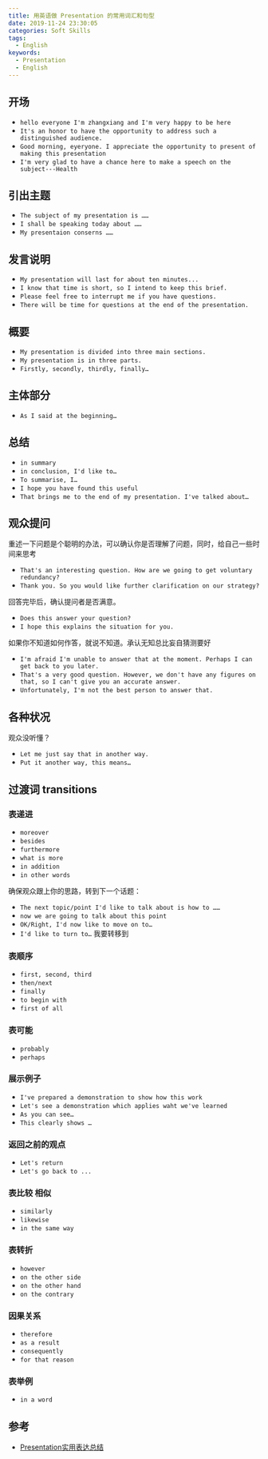 ```yaml
---
title: 用英语做 Presentation 的常用词汇和句型
date: 2019-11-24 23:30:05
categories: Soft Skills
tags:
  - English
keywords:
  - Presentation
  - English
---
```


## 开场

- `hello everyone I'm zhangxiang and I'm very happy to be here`
- `It's an honor to have the opportunity to address such a distinguished audience.`
- `Good morning, eyeryone. I appreciate the opportunity to present of making this presentation`
- `I'm very glad to have a chance here to make a speech on the subject---Health`

## 引出主题

- `The subject of my presentation is ……`
- `I shall be speaking today about ……`
- `My presentaion conserns ……`

## 发言说明

- `My presentation will last for about ten minutes...`
- `I know that time is short, so I intend to keep this brief.`
- `Please feel free to interrupt me if you have questions.`
- `There will be time for questions at the end of the presentation.`

## 概要

- `My presentation is divided into three main sections.`
- `My presentation is in three parts.`
- `Firstly, secondly, thirdly, finally…`

## 主体部分

- `As I said at the beginning…`

## 总结

- `in summary`
- `in conclusion, I'd like to…`
- `To summarise, I…`
- `I hope you have found this useful`
- `That brings me to the end of my presentation. I've talked about…`

## 观众提问

重述一下问题是个聪明的办法，可以确认你是否理解了问题，同时，给自己一些时间来思考

- `That's an interesting question. How are we going to get voluntary redundancy?` 
- `Thank you. So you would like further clarification on our strategy?`

回答完毕后，确认提问者是否满意。

- `Does this answer your question?`
- `I hope this explains the situation for you.`

如果你不知道如何作答，就说不知道。承认无知总比妄自猜测要好

- `I'm afraid I'm unable to answer that at the moment. Perhaps I can get back to you later.`
- `That's a very good question. However, we don't have any figures on that, so I can't give you an accurate answer.`
- `Unfortunately, I'm not the best person to answer that.`

## 各种状况

观众没听懂？

- `Let me just say that in another way.`
- `Put it another way, this means…`

## 过渡词 transitions

### 表递进

- `moreover`
- `besides`
- `furthermore`
- `what is more`
- `in addition`
- `in other words`

确保观众跟上你的思路，转到下一个话题：
- `The next topic/point I'd like to talk about is how to ……`
- `now we are going to talk about this point`
- `OK/Right, I'd now like to move on to…`
- `I'd like to turn to…` 我要转移到

### 表顺序

- `first, second, third`
- `then/next`
- `finally`
- `to begin with`
- `first of all`
### 表可能

- `probably`
- `perhaps`

### 展示例子

- `I've prepared a demonstration to show how this work`
- `Let's see a demonstration which applies waht we've learned`
- `As you can see…`
- `This clearly shows …`

### 返回之前的观点

- `Let's return`
- `Let's go back to ...`

### 表比较 相似

- `similarly`
- `likewise`
- `in the same way`

### 表转折

- `however`
- `on the other side`
- `on the other hand`
- `on the contrary`

### 因果关系

- `therefore`
- `as a result`
- `consequently`
- `for that reason`

### 表举例

- `in a word`

## 参考

- [Presentation实用表达总结](https://language.chinadaily.com.cn/2016-04/11/content_24431931.htm)



